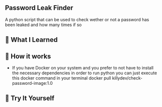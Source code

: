 ## Password Leak Finder
A python script that can be used to check wether or not a password has been leaked and how many times if so


## 🌟 What I Learned



## 🚀 How it works

- If you have Docker on your system and you prefer to not have to install the necessary dependencies in order to run python you can just execute this docker command in your terminal
        docker pull killydev/check-password-image:1.0


## 🛫 Try It Yourself

